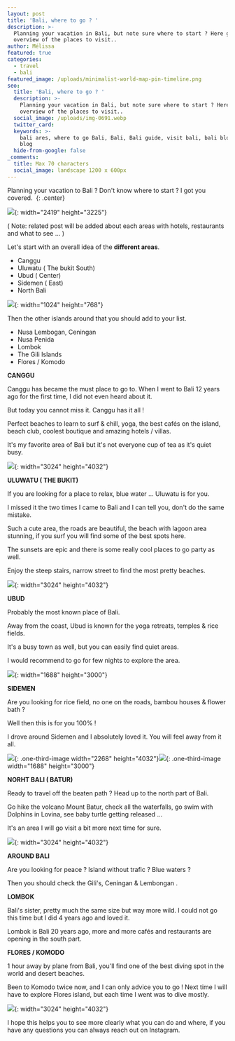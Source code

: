 ```yaml
---
layout: post
title: 'Bali, where to go ? '
description: >-
  Planning your vacation in Bali, but note sure where to start ? Here get an
  overview of the places to visit.. 
author: Mélissa
featured: true
categories:
  - travel
  - bali
featured_image: /uploads/minimalist-world-map-pin-timeline.png
seo:
  title: 'Bali, where to go ? '
  description: >-
    Planning your vacation in Bali, but note sure where to start ? Here get an
    overview of the places to visit.. 
  social_image: /uploads/img-0691.webp
  twitter_card:
  keywords: >-
    bali ares, where to go Bali, Bali, Bali guide, visit bali, bali blog, travel
    blog
  hide-from-google: false
_comments:
  title: Max 70 characters
  social_image: landscape 1200 x 600px
---
```

Planning your vacation to Bali ? Don't know where to start ? I got you covered.&nbsp;
{: .center}

![](/uploads/img-0691.webp){: width="2419" height="3225"}

( Note: related post will be added about each areas with hotels, restaurants and what to see … )&nbsp;

Let's start with an overall idea of the **different areas**.

* Canggu&nbsp;
* Uluwatu ( The bukit South)
* Ubud ( Center)&nbsp;
* Sidemen ( East)
* North Bali&nbsp;

![](/uploads/minimalist-world-map-pin-timeline-1.png){: width="1024" height="768"}

Then the other islands around that you should add to your list.&nbsp;

* Nusa Lembogan, Ceningan
* Nusa Penida
* Lombok
* The Gili Islands
* Flores / Komodo&nbsp;

**CANGGU&nbsp;**

Canggu has became the must place to go to. When I went to Bali 12 years ago for the first time, I did not even heard about it.&nbsp;

But today you cannot miss it. Canggu has it all !

Perfect beaches to learn to surf & chill, yoga, the best cafés on the island, beach club, coolest boutique and amazing hotels / villas.&nbsp;

It's my favorite area of Bali but it's not everyone cup of tea as it's quiet busy.&nbsp;

![](/uploads/img-9851.JPG){: width="3024" height="4032"}

**ULUWATU ( THE BUKIT)**

If you are looking for a place to relax, blue water … Uluwatu is for you.&nbsp;

I missed it the two times I came to Bali and I can tell you, don't do the same mistake.&nbsp;

Such a cute area, the roads are beautiful, the beach with lagoon area stunning, if you surf you will find some of the best spots here.&nbsp;

The sunsets are epic and there is some really cool places to go party as well.&nbsp;

Enjoy the steep stairs, narrow street to find the most pretty beaches.&nbsp;

![](/uploads/img-4764.JPG){: width="3024" height="4032"}

**UBUD&nbsp;**

Probably the most known place of Bali.&nbsp;

Away from the coast, Ubud is known for the yoga retreats, temples & rice fields.&nbsp;

It's a busy town as well, but you can easily find quiet areas.&nbsp;

I would recommend to go for few nights to explore the area.&nbsp;

![](/uploads/dji-0130.jpg){: width="1688" height="3000"}

**SIDEMEN**

Are you looking for rice field, no one on the roads, bambou houses & flower bath ?&nbsp;

Well then this is for you 100% !

I drove around Sidemen and I absolutely loved it. You will feel away from it all.&nbsp;

![](/uploads/dji-20230402-152903-363.JPG){: .one-third-image width="2268" height="4032"}![](/uploads/dji-0142.JPG){: .one-third-image width="1688" height="3000"}

**NORHT BALI ( BATUR)**

Ready to travel off the beaten path ? Head up to the north part of Bali.&nbsp;

Go hike the volcano Mount Batur, check all the waterfalls, go swim with Dolphins in Lovina, see baby turtle getting released …&nbsp;

It's an area I will go visit a bit more next time for sure.&nbsp;

![](/uploads/img-0337.JPG){: width="3024" height="4032"}

**AROUND BALI**

Are you looking for peace ? Island without trafic ? Blue waters ?&nbsp;

Then you should check the Gili's, Ceningan & Lembongan .

**LOMBOK**

Bali's sister, pretty much the same size but way more wild. I could not go this time but I did 4 years ago and loved it.&nbsp;

Lombok is Bali 20 years ago, more and more cafés and restaurants are opening in the south part.&nbsp;

**FLORES / KOMODO**

1 hour away by plane from Bali, you'll find one of the best diving spot in the world and desert beaches.&nbsp;

Been to Komodo twice now, and I can only advice you to go ! Next time I will have to explore Flores island, but each time I went was to dive mostly.&nbsp;

![](/uploads/img-1142.JPG){: width="3024" height="4032"}

I hope this helps you to see more clearly what you can do and where, if you have any questions you can always reach out on Instagram.&nbsp;